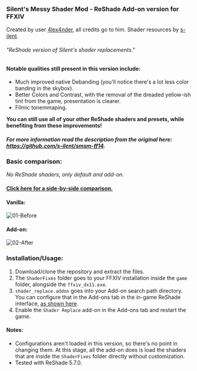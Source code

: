 ### Silent's Messy Shader Mod - ReShade Add-on version for FFXIV
Created by user [4lex4nder](https://github.com/4lex4nder), all credits go to him.
Shader resources by [s-ilent](https://github.com/s-ilent).
###### "ReShade version of Silent's shader replacements."

#### Notable qualities still present in this version include:
* Much improved native Debanding (you'll notice there's a lot less color banding in the skybox).
* Better Colors and Contrast, with the removal of the dreaded yellow-ish tint from the game, presentation is clearer.
* Filmic tonemmaping.

**You can still use all of your other ReShade shaders and presets, while benefiting from these improvements!**

##### For more information read the description from the original here: https://github.com/s-ilent/smsm-ff14.

### Basic comparison:
*No ReShade shaders, only default and add-on.*
#### [Click here for a side-by-side comparison.](https://imgsli.com/MTY2MTcz)
#### Vanilla:
![01-Before](https://user-images.githubusercontent.com/39604793/229291483-454c4b43-8401-4c7d-bad4-689641b16300.png)

#### Add-on:
![02-After](https://user-images.githubusercontent.com/39604793/229291497-d06da12d-44ac-48b0-b561-ba275412f107.png)



### Installation/Usage:
1. Download/clone the repository and extract the files.
2. The `ShaderFixes` folder goes to your FFXIV installation inside the `game` folder, alongside the `ffxiv_dx11.exe`.
3. `shader_replace.addon` goes into your Add-on search path directory. <br>
You can configure that in the Add-ons tab in the in-game ReShade interface, [as shown here](https://i.imgur.com/11rMBDi.png).
4. Enable the `Shader Replace` add-on in the Add-ons tab and restart the game.

#### Notes:
* Configurations aren't loaded in this version, so there's no point in changing them. At this stage, all the add-on does is load the shaders that are inside the `ShaderFixes` folder directly without customization.
* Tested with ReShade 5.7.0.
